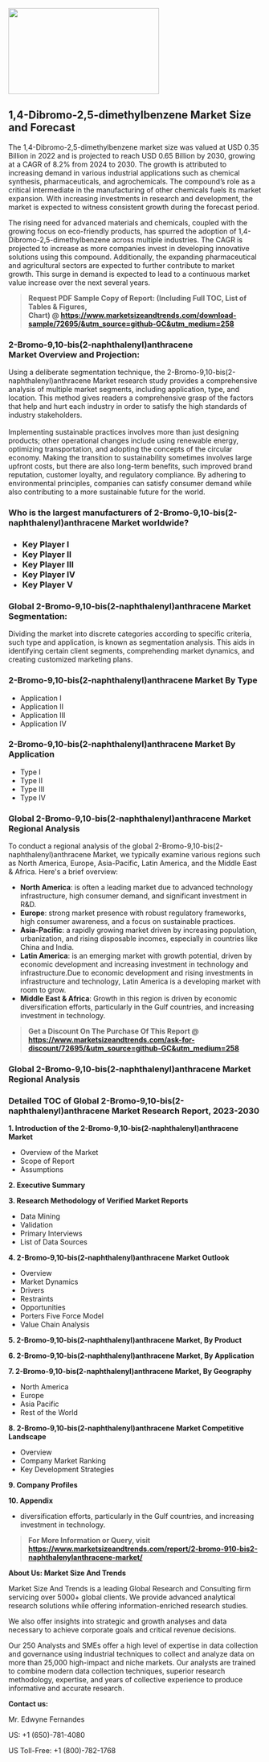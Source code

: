 <p><img class="alignnone size-medium wp-image-20088" src="https://ffe5etoiles.com/wp-content/uploads/2024/12/MST1-300x171.png" alt="" width="300" height="171" /></p><h2>1,4-Dibromo-2,5-dimethylbenzene Market Size and Forecast</h2><p>The 1,4-Dibromo-2,5-dimethylbenzene market size was valued at USD 0.35 Billion in 2022 and is projected to reach USD 0.65 Billion by 2030, growing at a CAGR of 8.2% from 2024 to 2030. The growth is attributed to increasing demand in various industrial applications such as chemical synthesis, pharmaceuticals, and agrochemicals. The compound’s role as a critical intermediate in the manufacturing of other chemicals fuels its market expansion. With increasing investments in research and development, the market is expected to witness consistent growth during the forecast period.</p><p>The rising need for advanced materials and chemicals, coupled with the growing focus on eco-friendly products, has spurred the adoption of 1,4-Dibromo-2,5-dimethylbenzene across multiple industries. The CAGR is projected to increase as more companies invest in developing innovative solutions using this compound. Additionally, the expanding pharmaceutical and agricultural sectors are expected to further contribute to market growth. This surge in demand is expected to lead to a continuous market value increase over the next several years.</p></p><blockquote id="" class=""><strong>Request PDF Sample Copy of Report: (Including Full TOC, List of Tables &amp; Figures, Chart)&nbsp;@&nbsp;<strong><a href="https://www.marketsizeandtrends.com/download-sample/72695/&utm_source=github-GC&utm_medium=258" target="_blank">https://www.marketsizeandtrends.com/download-sample/72695/&utm_source=github-GC&utm_medium=258</a></strong></strong></blockquote><h3 id="" class="">2-Bromo-9,10-bis(2-naphthalenyl)anthracene Market&nbsp;Overview and Projection:</h3><p id="" class="">Using a deliberate segmentation technique, the 2-Bromo-9,10-bis(2-naphthalenyl)anthracene Market research study provides a comprehensive analysis of multiple market segments, including application, type, and location. This method gives readers a comprehensive grasp of the factors that help and hurt each industry in order to satisfy the high standards of industry stakeholders. <br /> <br />Implementing sustainable practices involves more than just designing products; other operational changes include using renewable energy, optimizing transportation, and adopting the concepts of the circular economy. Making the transition to sustainability sometimes involves large upfront costs, but there are also long-term benefits, such improved brand reputation, customer loyalty, and regulatory compliance. By adhering to environmental principles, companies can satisfy consumer demand while also contributing to a more sustainable future for the world.</p><h3 id="" class="">Who is the largest manufacturers of&nbsp;2-Bromo-9,10-bis(2-naphthalenyl)anthracene Market worldwide?</h3><h3 class=""><p><ul><li>Key Player I </li><li> Key Player II </li><li> Key Player III </li><li> Key Player IV </li><li> Key Player V</li></ul></p></h3><h3 id="" class="">Global&nbsp;2-Bromo-9,10-bis(2-naphthalenyl)anthracene Market Segmentation:</h3><p id="" class="">Dividing the market into discrete categories according to specific criteria, such type and application, is known as segmentation analysis. This aids in identifying certain client segments, comprehending market dynamics, and creating customized marketing plans.</p><h3 id="" class="">2-Bromo-9,10-bis(2-naphthalenyl)anthracene Market&nbsp;By Type</h3><p><p><ul><li>Application I </li><li> Application II </li><li> Application III </li><li> Application IV</p></li></ul></p></p><h3 id="" class="">2-Bromo-9,10-bis(2-naphthalenyl)anthracene Market&nbsp;By Application</h3><p class=""><p><ul><li>Type I </li><li> Type II </li><li> Type III </li><li> Type IV</li></ul></p></p><h3 id="" class="">Global 2-Bromo-9,10-bis(2-naphthalenyl)anthracene Market Regional Analysis</h3><p id="" class="">To conduct a regional analysis of the global 2-Bromo-9,10-bis(2-naphthalenyl)anthracene Market, we typically examine various regions such as North America, Europe, Asia-Pacific, Latin America, and the Middle East &amp; Africa. Here's a brief overview:</p><ul><li><strong>North America</strong>: is often a leading market due to advanced technology infrastructure, high consumer demand, and significant investment in R&amp;D.</li><li><strong>Europe</strong>: strong market presence with robust regulatory frameworks, high consumer awareness, and a focus on sustainable practices.</li><li><strong>Asia-Pacific</strong>: a rapidly growing market driven by increasing population, urbanization, and rising disposable incomes, especially in countries like China and India.</li><li><strong>Latin America</strong>: is an emerging market with growth potential, driven by economic development and increasing investment in technology and infrastructure.Due to economic development and rising investments in infrastructure and technology, Latin America is a developing market with room to grow.</li><li><strong>Middle East &amp; Africa</strong>: Growth in this region is driven by economic diversification efforts, particularly in the Gulf countries, and increasing investment in technology.</li></ul><blockquote id="" class=""><strong>Get a Discount On The Purchase Of This Report @ <strong><a href="https://www.marketsizeandtrends.com/ask-for-discount/72695/&utm_source=github-GC&utm_medium=258" target="_blank">https://www.marketsizeandtrends.com/ask-for-discount/72695/&utm_source=github-GC&utm_medium=258</a></strong></strong></blockquote><h3 id="" class="">Global 2-Bromo-9,10-bis(2-naphthalenyl)anthracene Market Regional Analysis</h3><h3 id="" class="">Detailed TOC of Global 2-Bromo-9,10-bis(2-naphthalenyl)anthracene Market Research Report, 2023-2030</h3><p id="" class=""><strong>1. Introduction of the 2-Bromo-9,10-bis(2-naphthalenyl)anthracene Market</strong></p><ul><li>Overview of the Market</li><li>Scope of Report</li><li>Assumptions</li></ul><p id="" class=""><strong>2. Executive Summary</strong></p><p id="" class=""><strong>3. Research Methodology of Verified Market Reports</strong></p><ul><li>Data Mining</li><li>Validation</li><li>Primary Interviews</li><li>List of Data Sources</li></ul><p id="" class=""><strong>4. 2-Bromo-9,10-bis(2-naphthalenyl)anthracene Market Outlook</strong></p><ul><li>Overview</li><li>Market Dynamics</li><li>Drivers</li><li>Restraints</li><li>Opportunities</li><li>Porters Five Force Model</li><li>Value Chain Analysis</li></ul><p id="" class=""><strong>5. 2-Bromo-9,10-bis(2-naphthalenyl)anthracene Market, By Product</strong></p><p id="" class=""><strong>6. 2-Bromo-9,10-bis(2-naphthalenyl)anthracene Market, By Application</strong></p><p id="" class=""><strong>7. 2-Bromo-9,10-bis(2-naphthalenyl)anthracene Market, By Geography</strong></p><ul><li>North America</li><li>Europe</li><li>Asia Pacific</li><li>Rest of the World</li></ul><p id="" class=""><strong>8. 2-Bromo-9,10-bis(2-naphthalenyl)anthracene Market Competitive Landscape</strong></p><ul><li>Overview</li><li>Company Market Ranking</li><li>Key Development Strategies</li></ul><p id="" class=""><strong>9. Company Profiles</strong></p><p id="" class=""><strong>10. Appendix</strong></p><ul><li>diversification efforts, particularly in the Gulf countries, and increasing investment in technology.</li></ul><blockquote id="" class=""><strong>For More Information or Query, visit <strong><strong><a href="https://www.marketsizeandtrends.com/report/2-bromo-910-bis2-naphthalenylanthracene-market/" target="_blank">https://www.marketsizeandtrends.com/report/2-bromo-910-bis2-naphthalenylanthracene-market/</a></strong></strong></strong></blockquote><p id="" class=""><strong>About Us: Market Size And Trends</strong></p><p id="" class="">Market Size And Trends is a leading Global Research and Consulting firm servicing over 5000+ global clients. We provide advanced analytical research solutions while offering information-enriched research studies.</p><p id="" class="">We also offer insights into strategic and growth analyses and data necessary to achieve corporate goals and critical revenue decisions.</p><p id="" class="">Our 250 Analysts and SMEs offer a high level of expertise in data collection and governance using industrial techniques to collect and analyze data on more than 25,000 high-impact and niche markets. Our analysts are trained to combine modern data collection techniques, superior research methodology, expertise, and years of collective experience to produce informative and accurate research.</p><p id="" class=""><strong>Contact us:</strong></p><p id="" class="">Mr. Edwyne Fernandes</p><p id="" class="">US: +1 (650)-781-4080</p><p id="" class="">US Toll-Free: +1 (800)-782-1768</p>
